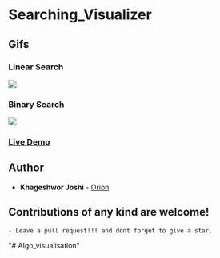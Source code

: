 # Searching_Visualizer

## Gifs

### Linear Search
![](./assets/gifs/linearSearch.gif)

### Binary Search
![](./assets/gifs/binarySearch.gif)

### [Live Demo](https://khageshwor.github.io/Searching_Visualizer/)

## Author

* **Khageshwor Joshi** - [Orion](https://github.com/khageshwor)

## Contributions of any kind  are welcome!

    - Leave a pull request!!! and dont forget to give a star.
"# Algo_visualisation" 
